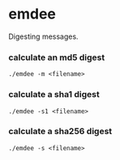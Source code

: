 # emdee

Digesting messages.

### calculate an md5 digest
```
./emdee -m <filename>
```

### calculate a sha1 digest
```
./emdee -s1 <filename>
```

### calculate a sha256 digest
```
./emdee -s <filename>
```

